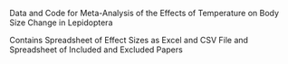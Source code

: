 Data and Code for Meta-Analysis of the Effects of Temperature on Body Size Change in Lepidoptera

Contains Spreadsheet of Effect Sizes as Excel and CSV File and Spreadsheet of Included and Excluded Papers
